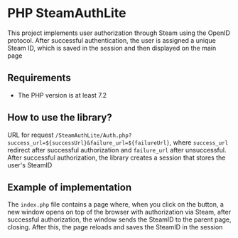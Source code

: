 # PHP SteamAuthLite
This project implements user authorization through Steam using the OpenID protocol. After successful authentication, the user is assigned a unique Steam ID, which is saved in the session and then displayed on the main page

## Requirements
- The PHP version is at least 7.2

## How to use the library?
URL for request `/SteamAuthLite/Auth.php?success_url=${successUrl}&failure_url=${failureUrl}`, where `success_url` redirect after successful authorization and `failure_url` after unsuccessful. After successful authorization, the library creates a session that stores the user's SteamID

## Example of implementation
The `index.php` file contains a page where, when you click on the button, a new window opens on top of the browser with authorization via Steam, after successful authorization, the window sends the SteamID to the parent page, closing. After this, the page reloads and saves the SteamID in the session
